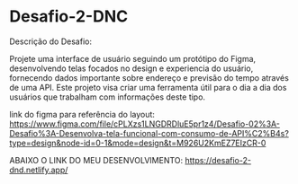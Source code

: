 # Desafio-2-DNC

Descrição do Desafio:

Projete uma interface de usuário seguindo um protótipo do
Figma, desenvolvendo telas focados no design e experiencia
do usuário, fornecendo dados importante sobre endereço e
previsão do tempo através de uma API. Este projeto visa criar
uma ferramenta útil para o dia a dia dos usuários que
trabalham com informações deste tipo.

link do figma para referência do layout: https://www.figma.com/file/cPLXzs1LNGDRDluE5pr1z4/Desafio-02%3A-Desafio%3A-Desenvolva-tela-funcional-com-consumo-de-API%C2%B4s?type=design&node-id=0-1&mode=design&t=M926U2KmEZ7EIzCR-0

ABAIXO O LINK DO MEU DESENVOLVIMENTO:
https://desafio-2-dnd.netlify.app/
